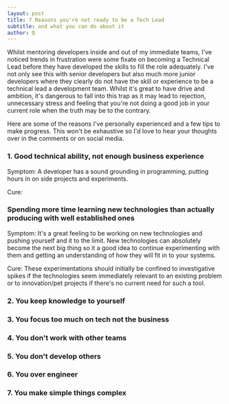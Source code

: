 ```yaml
---
layout: post
title: 7 Reasons you're not ready to be a Tech Lead
subtitle: and what you can do about it
author: Q
---
```


Whilst mentoring developers inside and out of my immediate teams, I've noticed trends in frustration were some fixate on becoming a Technical Lead before they have developed the skills to fill the role adequately. I've not only see this with senior developers but also much more junior developers where they clearly do not have the skill or experience to be a technical lead a development team. Whilst it's great to have drive and ambition, it's dangerous to fall into this trap as it may lead to rejection, unnecessary stress and feeling that you're not doing a good job in your current role when the truth may be to the contrary.

Here are some of the reasons I've personally experienced and a few tips to make progress. This won't be exhaustive so I'd love to hear your thoughts over in the comments or on social media.

### 1. Good technical ability, not enough business experience
Symptom: A developer has a sound grounding in programming, putting hours in on side projects and experiments.

Cure: 
### Spending more time learning new technologies than actually producing with well established ones
Symptom: It's a great feeling to be working on new technologies and pushing yourself and it to the limit. New technologies can absolutely become the next big thing so it a good idea to continue experimenting with them and getting an understanding of how they will fit in to your systems.

Cure: These experimentations should initially be confined to investigative spikes if the technologies seem immediately relevant to an existing problem or to innovation/pet projects if there's no current need for such a tool.

### 2. You keep knowledge to yourself

### 3. You focus too much on tech not the business

### 4. You don't work with other teams

### 5. You don't develop others

### 6. You over engineer

### 7. You make simple things complex
